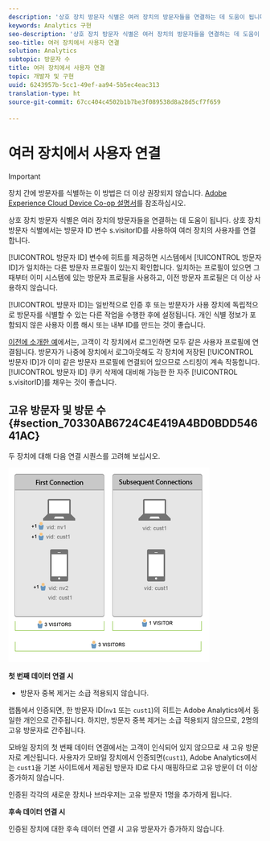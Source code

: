 ```yaml
---
description: '상호 장치 방문자 식별은 여러 장치의 방문자들을 연결하는 데 도움이 됩니다. 상호 장치 방문자 식별에서는 방문자 ID 변수 s.visitorID를 사용하여 여러 장치의 사용자를 연결합니다. '
keywords: Analytics 구현
seo-description: '상호 장치 방문자 식별은 여러 장치의 방문자들을 연결하는 데 도움이 됩니다. 상호 장치 방문자 식별에서는 방문자 ID 변수 s.visitorID를 사용하여 여러 장치의 사용자를 연결합니다. '
seo-title: 여러 장치에서 사용자 연결
solution: Analytics
subtopic: 방문자 수
title: 여러 장치에서 사용자 연결
topic: 개발자 및 구현
uuid: 6243957b-5cc1-49ef-aa94-5b5ec4eac313
translation-type: ht
source-git-commit: 67cc404c4502b1b7be3f089538d8a28d5cf7f659

---
```



# 여러 장치에서 사용자 연결

>[!IMPORTANT]
>
>장치 간에 방문자를 식별하는 이 방법은 더 이상 권장되지 않습니다. [Adobe Experience Cloud Device Co-op 설명서](https://marketing.adobe.com/resources/help/ko_KR/mcdc/)를 참조하십시오.

상호 장치 방문자 식별은 여러 장치의 방문자들을 연결하는 데 도움이 됩니다. 상호 장치 방문자 식별에서는 방문자 ID 변수 s.visitorID를 사용하여 여러 장치의 사용자를 연결합니다. 

[!UICONTROL 방문자 ID] 변수에 히트를 제공하면 시스템에서 [!UICONTROL 방문자 ID]가 일치하는 다른 방문자 프로필이 있는지 확인합니다. 일치하는 프로필이 있으면 그때부터 이미 시스템에 있는 방문자 프로필을 사용하고, 이전 방문자 프로필은 더 이상 사용하지 않습니다.

[!UICONTROL 방문자 ID]는 일반적으로 인증 후 또는 방문자가 사용 장치에 독립적으로 방문자를 식별할 수 있는 다른 작업을 수행한 후에 설정됩니다. 개인 식별 정보가 포함되지 않은 사용자 이름 해시 또는 내부 ID를 만드는 것이 좋습니다.

 [이전에 소개한 예](../../../implement/js-implementation/xdevice-visid/xdevice-connecting.md)에서는, 고객이 각 장치에서 로그인하면 모두 같은 사용자 프로필에 연결됩니다. 방문자가 나중에 장치에서 로그아웃해도 각 장치에 저장된 [!UICONTROL 방문자 ID]가 이미 같은 방문자 프로필에 연결되어 있으므로 스티칭이 계속 작동합니다. [!UICONTROL 방문자 ID] 쿠키 삭제에 대비해 가능한 한 자주 [!UICONTROL s.visitorID]를 채우는 것이 좋습니다.

## 고유 방문자 및 방문 수 {#section_70330AB6724C4E419A4BD0BDD54641AC}

두 장치에 대해 다음 연결 시퀀스를 고려해 보십시오.

![](assets/xdevice-counts.png)

**첫 번째 데이터 연결 시**

* 방문자 중복 제거는 소급 적용되지 않습니다.

랩톱에서 인증되면, 한 방문자 ID(`nv1` 또는 `cust1`)의 히트는 Adobe Analytics에서 동일한 개인으로 간주됩니다. 하지만, 방문자 중복 제거는 소급 적용되지 않으므로, 2명의 고유 방문자로 간주됩니다.

모바일 장치의 첫 번째 데이터 연결에서는 고객이 인식되어 있지 않으므로 새 고유 방문자로 계산됩니다. 사용자가 모바일 장치에서 인증되면(`cust1`), Adobe Analytics에서는 `cust1`을 기본 사이트에서 제공된 방문자 ID로 다시 매핑하므로 고유 방문이 더 이상 증가하지 않습니다.

인증된 각각의 새로운 장치나 브라우저는 고유 방문자 1명을 추가하게 됩니다.

**후속 데이터 연결 시**

인증된 장치에 대한 후속 데이터 연결 시 고유 방문자가 증가하지 않습니다.
